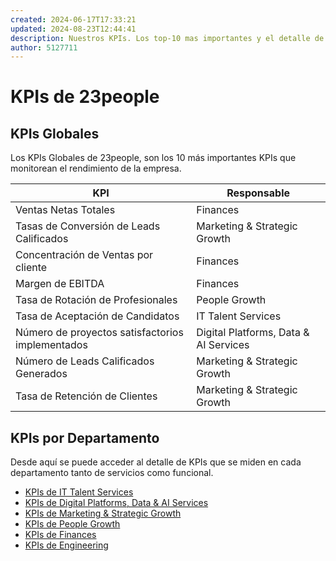 ```yaml
---
created: 2024-06-17T17:33:21
updated: 2024-08-23T12:44:41
description: Nuestros KPIs. Los top-10 mas importantes y el detalle de los KPIs que monitorean el rendimiento de la empresa.
author: 5127711
---
```


# KPIs de 23people

## KPIs Globales

Los KPIs Globales de 23people, son los 10 más importantes KPIs que monitorean el rendimiento de la empresa.

| KPI                                              | Responsable                           |
|--------------------------------------------------|---------------------------------------|
| Ventas Netas Totales                             | Finances                              |
| Tasas de Conversión de Leads Calificados         | Marketing & Strategic Growth          |
| Concentración de Ventas por cliente              | Finances                              |
| Margen de EBITDA                                 | Finances                              |
| Tasa de Rotación de Profesionales                | People Growth                         |
| Tasa de Aceptación de Candidatos                 | IT Talent Services                    |
| Número de proyectos satisfactorios implementados | Digital Platforms, Data & AI Services |
| Número de Leads Calificados Generados            | Marketing & Strategic Growth          |
| Tasa de Retención de Clientes                    | Marketing & Strategic Growth          |

## KPIs por Departamento

Desde aquí se puede acceder al detalle de KPIs que se miden en cada departamento tanto de servicios como funcional.

- [KPIs de IT Talent Services](/docs/company/departments/it-talent-services/kpis/)
- [KPIs de Digital Platforms, Data & AI Services](/docs/company/departments/digital-platforms-data-ai-services/kpis/)
- [KPIs de Marketing & Strategic Growth](/docs/company/departments/marketing-strategic-growth/kpis/)
- [KPIs de People Growth](/docs/company/departments/people-growth/kpis/)
- [KPIs de Finances](/docs/company/departments/finances/kpis/)
- [KPIs de Engineering](/docs/company/departments/engineering/kpis/)
